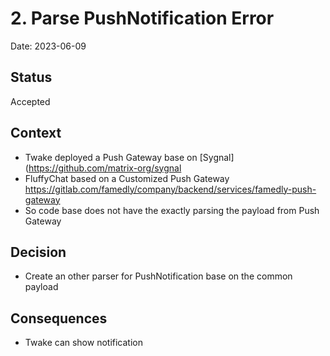 # 2. Parse PushNotification Error

Date: 2023-06-09

## Status

Accepted

## Context

- Twake deployed a Push Gateway base on [Sygnal](https://github.com/matrix-org/sygnal
- FluffyChat based on a Customized Push Gateway https://gitlab.com/famedly/company/backend/services/famedly-push-gateway
- So code base does not have the exactly parsing the payload from Push Gateway

## Decision

- Create an other parser for PushNotification base on the common payload

## Consequences

- Twake can show notification